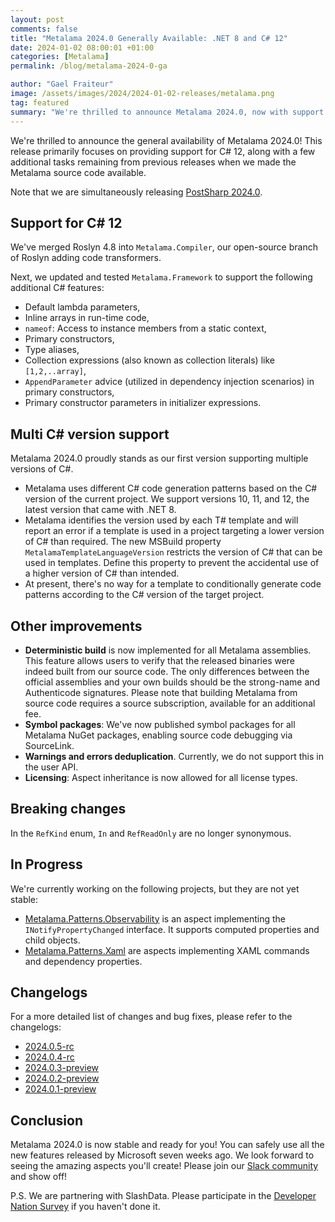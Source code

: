 ```yaml
---
layout: post
comments: false
title: "Metalama 2024.0 Generally Available: .NET 8 and C# 12"
date: 2024-01-02 08:00:01 +01:00
categories: [Metalama]
permalink: /blog/metalama-2024-0-ga

author: "Gael Fraiteur"
image: /assets/images/2024/2024-01-02-releases/metalama.png
tag: featured
summary: "We're thrilled to announce Metalama 2024.0, now with support for C# 12, multi C# version support, and deterministic build for all Metalama assemblies."
---
```


We're thrilled to announce the general availability of Metalama 2024.0! This release primarily focuses on providing support for C# 12, along with a few additional tasks remaining from previous releases when we made the Metalama source code available.

Note that we are simultaneously releasing [PostSharp 2024.0](/postsharp-2024-0-ga).

## Support for C# 12

We've merged Roslyn 4.8 into `Metalama.Compiler`, our open-source branch of Roslyn adding code transformers.

Next, we updated and tested `Metalama.Framework` to support the following additional C# features:

   * Default lambda parameters,
   * Inline arrays in run-time code,
   * `nameof`: Access to instance members from a static context,
   * Primary constructors,
   * Type aliases,
   * Collection expressions (also known as collection literals) like `[1,2,..array]`,
   * `AppendParameter` advice (utilized in dependency injection scenarios) in primary constructors,
   * Primary constructor parameters in initializer expressions.

## Multi C# version support

Metalama 2024.0 proudly stands as our first version supporting multiple versions of C#.

* Metalama uses different C# code generation patterns based on the C# version of the current project. We support versions 10, 11, and 12, the latest version that came with .NET 8.
* Metalama identifies the version used by each T# template and will report an error if a template is used in a project targeting a lower version of C# than required. The new MSBuild property `MetalamaTemplateLanguageVersion` restricts the version of C# that can be used in templates. Define this property to prevent the accidental use of a higher version of C# than intended.
* At present, there's no way for a template to conditionally generate code patterns according to the C# version of the target project.

## Other improvements

* **Deterministic build** is now implemented for all Metalama assemblies. This feature allows users to verify that the released binaries were indeed built from our source code. The only differences between the official assemblies and your own builds should be the strong-name and Authenticode signatures. Please note that building Metalama from source code requires a source subscription, available for an additional fee.
* **Symbol packages**: We've now published symbol packages for all Metalama NuGet packages, enabling source code debugging via SourceLink.
* **Warnings and errors deduplication**. Currently, we do not support this in the user API.
* **Licensing**: Aspect inheritance is now allowed for all license types.

## Breaking changes

In the `RefKind` enum, `In` and `RefReadOnly` are no longer synonymous.

## In Progress

We're currently working on the following projects, but they are not yet stable:

* [Metalama.Patterns.Observability](https://github.com/postsharp/Metalama.Patterns/tree/release/2024.0/src/Metalama.Patterns.Observability) is an aspect implementing the `INotifyPropertyChanged` interface. It supports computed properties and child objects.
* [Metalama.Patterns.Xaml](https://github.com/postsharp/Metalama.Patterns/tree/release/2024.0/src/Metalama.Patterns.Xaml) are aspects implementing XAML commands and dependency properties.

## Changelogs

For a more detailed list of changes and bug fixes, please refer to the changelogs:

- [2024.0.5-rc](https://github.com/orgs/postsharp/discussions/252)
- [2024.0.4-rc](https://github.com/orgs/postsharp/discussions/249)
- [2024.0.3-preview](https://github.com/orgs/postsharp/discussions/247)
- [2024.0.2-preview](https://github.com/orgs/postsharp/discussions/241)
- [2024.0.1-preview](https://github.com/orgs/postsharp/discussions/238)

## Conclusion

Metalama 2024.0 is now stable and ready for you! You can safely use all the new features released by Microsoft seven weeks ago. We look forward to seeing the amazing aspects you'll create! Please join our [Slack community](https://www.postsharp.net/slack) and show off!

P.S. We are partnering with SlashData. Please participate in the [Developer Nation Survey](https://developereconomics.net/?member_id=postsharp) if you haven't done it.